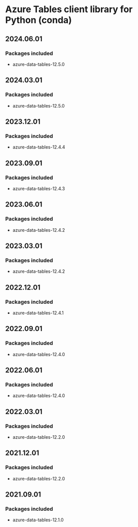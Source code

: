# Azure Tables client library for Python (conda)

## 2024.06.01

### Packages included

- azure-data-tables-12.5.0

## 2024.03.01

### Packages included

- azure-data-tables-12.5.0

## 2023.12.01

### Packages included

- azure-data-tables-12.4.4

## 2023.09.01

### Packages included

- azure-data-tables-12.4.3

## 2023.06.01

### Packages included

- azure-data-tables-12.4.2

## 2023.03.01

### Packages included

- azure-data-tables-12.4.2

## 2022.12.01

### Packages included

- azure-data-tables-12.4.1

## 2022.09.01

### Packages included

- azure-data-tables-12.4.0

## 2022.06.01

### Packages included

- azure-data-tables-12.4.0

## 2022.03.01

### Packages included

- azure-data-tables-12.2.0

## 2021.12.01

### Packages included

- azure-data-tables-12.2.0

## 2021.09.01

### Packages included

- azure-data-tables-12.1.0